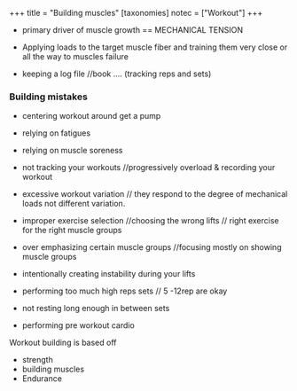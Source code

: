 +++
title = "Building muscles"
[taxonomies]
notec = ["Workout"]
+++

* primary driver of muscle growth == MECHANICAL TENSION

* Applying loads to the target muscle fiber and training them very close or all the way to muscles failure 

* keeping a log file //book .... (tracking reps and sets)


### Building mistakes
* centering workout around get a pump
* relying on fatigues
* relying on muscle soreness
* not tracking your workouts
//progressively overload & recording your workout

* excessive workout variation
// they respond to the degree of mechanical loads not different variation.

* improper exercise selection //choosing the wrong lifts
 // right exercise for the right muscle groups
 
 
* over emphasizing certain muscle groups
 //focusing mostly on showing muscle groups
 
 
* intentionally creating instability during your lifts

* performing too much high reps sets
// 5 -12rep are okay

* not resting long enough in between sets

* performing pre workout cardio 


Workout building is based off
* strength 
* building muscles
* Endurance 
